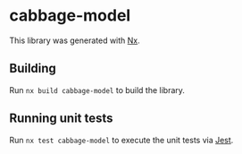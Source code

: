 # cabbage-model

This library was generated with [Nx](https://nx.dev).

## Building

Run `nx build cabbage-model` to build the library.

## Running unit tests

Run `nx test cabbage-model` to execute the unit tests via [Jest](https://jestjs.io).
